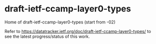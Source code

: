 # draft-ietf-ccamp-layer0-types

Home of draft-ietf-ccamp-layer0-types (start from -02)

Refer to https://datatracker.ietf.org/doc/draft-ietf-ccamp-layer0-types/ to see the latest progress/status of this work.
